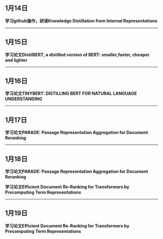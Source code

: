 ## 1月14日

**学习github操作，研读Knowledge Distillation from Internal Representations**

------

## 1月15日

**学习论文DistilBERT, a distilled version of BERT: smaller,faster, cheaper and lighter**

------

## 1月16日

**学习论文TINYBERT: DISTILLING BERT FOR NATURAL LANGUAGE UNDERSTANDING**

------

## 1月17日

**学习论文PARADE: Passage Representation Aggregation for Document Reranking**

------

## 1月18日

**学习论文PARADE: Passage Representation Aggregation for Document Reranking**

**学习论文Efficient Document Re-Ranking for Transformers by Precomputing Term Representations**

------

## 1月19日

**学习论文Efficient Document Re-Ranking for Transformers by Precomputing Term Representations**

